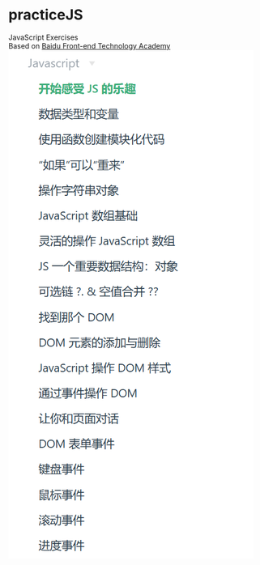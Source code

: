 # practiceJS
JavaScript Exercises  
Based on [Baidu Front-end Technology Academy ](http://ife.baidu.com/%E9%9B%B6%E5%9F%BA%E7%A1%80%E5%85%A5%E9%97%A8%E7%8F%AD/javascript/feelTheJoyOfJavascript.html)  
![设计图](image.png "设计图")
